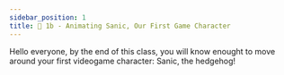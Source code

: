 ```yaml
---
sidebar_position: 1
title: 🦔 1b - Animating Sanic, Our First Game Character 
---
```


Hello everyone, by the end of this class, you will know enought to move around
your first videogame character: Sanic, the hedgehog!



